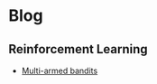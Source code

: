 # Blog

## Reinforcement Learning

* [Multi-armed bandits](machine-learning/reinforcement-learning/multi-armed-bandit/bandits.md)